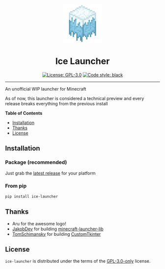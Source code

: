<p align="center">
<img src="./ice_launcher/assets/ice-launcher.png" alt="Ice Launcher Logo" height="128px">
</p>

<h1 align="center">Ice Launcher</h1>

<p align="center">
<a href="https://github.com/mq1/ice-launcher/blob/main/LICENSE"><img alt="License: GPL-3.0" src="https://img.shields.io/github/license/mq1/ice-launcher"></a>
<a href="https://github.com/psf/black"><img alt="Code style: black" src="https://img.shields.io/badge/code%20style-black-000000.svg"></a>
</p>

-----

An unofficial WIP launcher for Minecraft

As of now, this launcher is considered a technical preview and every release breaks everything from the previous install

**Table of Contents**

- [Installation](#installation)
- [Thanks](#thanks)
- [License](#license)

## Installation

### Package (recommended)

Just grab the [latest release](https://github.com/mq1/ice-launcher/releases/latest) for your platform

### From pip

```sh
pip install ice-launcher
```

## Thanks

- Aru for the awesome logo!
- [JakobDev](https://gitlab.com/JakobDev) for building [minecraft-launcher-lib](https://gitlab.com/JakobDev/minecraft-launcher-lib)
- [TomSchimansky](https://github.com/TomSchimansky) for building [CustomTkinter](https://github.com/TomSchimansky/CustomTkinter)

## License

`ice-launcher` is distributed under the terms of the [GPL-3.0-only](https://spdx.org/licenses/GPL-3.0-only.html) license.

